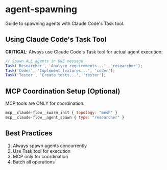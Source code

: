 # agent-spawning

Guide to spawning agents with Claude Code's Task tool.

## Using Claude Code's Task Tool

**CRITICAL**: Always use Claude Code's Task tool for actual agent execution:

```javascript
// Spawn ALL agents in ONE message
Task('Researcher', 'Analyze requirements...', 'researcher');
Task('Coder', 'Implement features...', 'coder');
Task('Tester', 'Create tests...', 'tester');
```

## MCP Coordination Setup (Optional)

MCP tools are ONLY for coordination:

```javascript
mcp__claude-flow__swarm_init { topology: "mesh" }
mcp__claude-flow__agent_spawn { type: "researcher" }
```

## Best Practices

1. Always spawn agents concurrently
2. Use Task tool for execution
3. MCP only for coordination
4. Batch all operations
